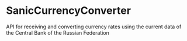# SanicCurrencyConverter
API for receiving and converting currency rates using the current data of the Central Bank of the Russian Federation
